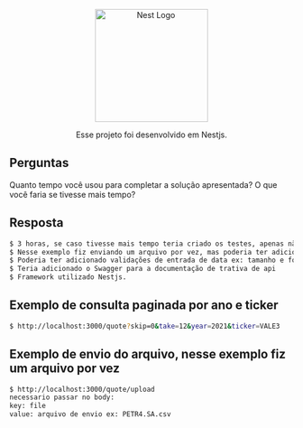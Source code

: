 <p align="center">
  <a href="http://nestjs.com/" target="blank"><img src="https://nestjs.com/img/logo-small.svg" width="200" alt="Nest Logo" /></a>
</p>

<p align="center">Esse projeto foi desenvolvido em Nestjs.</p>


## Perguntas

Quanto tempo você usou para completar a solução apresentada? O que você faria se tivesse mais tempo?

## Resposta

```bash
$ 3 horas, se caso tivesse mais tempo teria criado os testes, apenas não criei porque estou acustumado usar o TypeORM e o sequelize, porem para esse projeto resolvi usar o Prisma, e muda algumas coisas, porem não quiz focar nisso para esse momento.
$ Nesse exemplo fiz enviando um arquivo por vez, mas poderia ter adicionado varios, extremamente simples,
$ Poderia ter adicionado validações de entrada de data ex: tamanho e formato adicionei apenas de ticket
$ Teria adicionado o Swagger para a documentação de trativa de api
$ Framework utilizado Nestjs.
```

## Exemplo de consulta paginada por ano e ticker

```bash
$ http://localhost:3000/quote?skip=0&take=12&year=2021&ticker=VALE3
```

## Exemplo de envio do arquivo, nesse exemplo fiz um arquivo por vez

```bash
$ http://localhost:3000/quote/upload
necessario passar no body:
key: file
value: arquivo de envio ex: PETR4.SA.csv
```